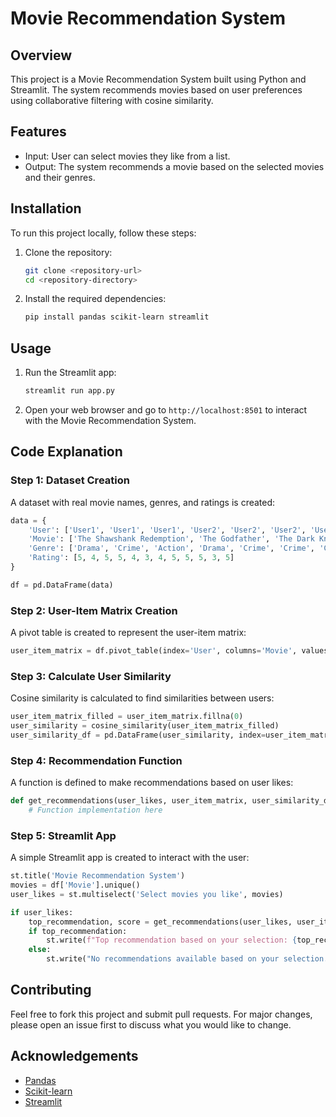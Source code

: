 # Movie Recommendation System

## Overview
This project is a Movie Recommendation System built using Python and Streamlit. The system recommends movies based on user preferences using collaborative filtering with cosine similarity.

## Features
- Input: User can select movies they like from a list.
- Output: The system recommends a movie based on the selected movies and their genres.

## Installation
To run this project locally, follow these steps:

1. Clone the repository:
    ```bash
    git clone <repository-url>
    cd <repository-directory>
    ```

2. Install the required dependencies:
    ```bash
    pip install pandas scikit-learn streamlit
    ```

## Usage
1. Run the Streamlit app:
    ```bash
    streamlit run app.py
    ```

2. Open your web browser and go to `http://localhost:8501` to interact with the Movie Recommendation System.

## Code Explanation
### Step 1: Dataset Creation
A dataset with real movie names, genres, and ratings is created:
```python
data = {
    'User': ['User1', 'User1', 'User1', 'User2', 'User2', 'User2', 'User3', 'User3', 'User4', 'User4', 'User4', 'User4'],
    'Movie': ['The Shawshank Redemption', 'The Godfather', 'The Dark Knight', 'The Shawshank Redemption', 'The Godfather', 'Pulp Fiction', 'The Godfather', 'Pulp Fiction', 'The Shawshank Redemption', 'The Dark Knight', 'Pulp Fiction', 'The Lord of the Rings'],
    'Genre': ['Drama', 'Crime', 'Action', 'Drama', 'Crime', 'Crime', 'Crime', 'Crime', 'Drama', 'Action', 'Crime', 'Fantasy'],
    'Rating': [5, 4, 5, 5, 4, 3, 4, 5, 5, 5, 3, 5]
}

df = pd.DataFrame(data)
```

### Step 2: User-Item Matrix Creation
A pivot table is created to represent the user-item matrix:
```python
user_item_matrix = df.pivot_table(index='User', columns='Movie', values='Rating')
```

### Step 3: Calculate User Similarity
Cosine similarity is calculated to find similarities between users:
```python
user_item_matrix_filled = user_item_matrix.fillna(0)
user_similarity = cosine_similarity(user_item_matrix_filled)
user_similarity_df = pd.DataFrame(user_similarity, index=user_item_matrix.index, columns=user_item_matrix.index)
```

### Step 4: Recommendation Function
A function is defined to make recommendations based on user likes:
```python
def get_recommendations(user_likes, user_item_matrix, user_similarity_df, movie_genre):
    # Function implementation here
```

### Step 5: Streamlit App
A simple Streamlit app is created to interact with the user:
```python
st.title('Movie Recommendation System')
movies = df['Movie'].unique()
user_likes = st.multiselect('Select movies you like', movies)

if user_likes:
    top_recommendation, score = get_recommendations(user_likes, user_item_matrix, user_similarity_df, movie_genre)
    if top_recommendation:
        st.write(f"Top recommendation based on your selection: {top_recommendation} (Score: {score})")
    else:
        st.write("No recommendations available based on your selection.")
```

## Contributing
Feel free to fork this project and submit pull requests. For major changes, please open an issue first to discuss what you would like to change.

## Acknowledgements
- [Pandas](https://pandas.pydata.org/)
- [Scikit-learn](https://scikit-learn.org/)
- [Streamlit](https://streamlit.io/)
